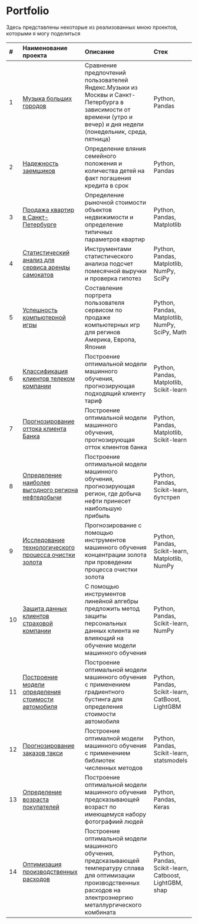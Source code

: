 # Portfolio

Здесь представлены некоторые из реализованных мною проектов, которыми я могу поделиться

|#|Наименование проекта|Описание|Стек|
|:-|:-|:-|:-|
|1|[Музыка больших городов](https://github.com/KseniiaGolikova/Portfolio/tree/main/1.big_cities_music1)|Сравнение предпочтений пользователей Яндекс.Музыки из Москвы и Санкт-Петербурга в зависимости от времени (утро и вечер) и дня недели (понедельник, среда, пятница)|Python, Pandas|
|2|[Надежность заемщиков](https://github.com/KseniiaGolikova/Portfolio/tree/main/2.%20Reliability_of_borrowers)|Определение вляния семейного положения и количества детей на факт погашения кредита в срок|Python, Pandas|
|3|[Продажа квартир в Санкт-Петербурге](https://github.com/KseniiaGolikova/Portfolio/tree/main/3.%20Sale_of_apartments)|Определение рыночной стоимости объектов недвижимости и определение типичных параметров квартир|Python, Pandas, Matplotlib|
|4|[Статистический анализ для сервиса аренды самокатов](https://github.com/KseniiaGolikova/Portfolio/tree/main/4.%20scooter_rental)|Инструментами статистического анализа подсчет помесячной выручки и проверка гипотез |Python, Pandas, Matplotlib, NumPy, SciPy|
|5|[Успешность компьютерной игры](https://github.com/KseniiaGolikova/Portfolio/tree/main/5.%20Computer_games)|Составление портрета пользователя сервисом по продаже компьютерных игр для регинов Америка, Европа, Япония|Python, Pandas, Matplotlib, NumPy, SciPy, Math|
|6|[Классификация клиентов телеком компании](https://github.com/KseniiaGolikova/Portfolio/tree/main/6.%20Recommendation_of_tariffs_telecom)|Построение оптимальной модели машинного обучения, прогнозирующая подходящий клиенту тариф|Python, Pandas, Matplotlib, Scikit-learn|
|7|[Прогнозирование оттока клиента Банка](https://github.com/KseniiaGolikova/Portfolio/tree/main/7.%20Customer_outflow)|Построение оптимальной модели машинного обучения, прогнозирующая отток клиентов банка|Python, Pandas, Matplotlib, Scikit-learn|
|8|[Определение наиболее выгодного региона нефтедобычи](https://github.com/KseniiaGolikova/Portfolio/tree/main/8.%20Location_for_the_well)|Построение оптимальной модели машинного обучения, прогнозирующая регион, где добыча нефти принесет наибольшую прибыль|Python, Pandas, Scikit-learn, бутстреп|
|9|[Исследование технологического процесса очистки золота](https://github.com/KseniiaGolikova/Portfolio/tree/main/9.%20Industry_gold)|Прогнозирование с помощью инструментов машинного обучения концентрации золота при проведении процесса очистки золота|Python, Pandas, Scikit-learn, Matplotlib, NumPy|
|10|[Защита данных клиентов страховой компании](https://github.com/KseniiaGolikova/Portfolio/tree/main/10.%20Protection_personal_data)|С помощью инструментов линейной алгебры предложить метод защиты персональных данных клиента не влияющий на обучение модели машинного обучения|Python, Pandas, Scikit-learn, NumPy|
|11|[Построение модели определения стоимости автомобиля](https://github.com/KseniiaGolikova/Portfolio/tree/main/11.%20Car_cost)|Построение оптимальной модели машинного обучения с применением градиентного бустинга для определения стоимости автомобиля|Python, Pandas, Scikit-learn, CatBoost, LightGBM|
|12|[Прогнозирование заказов такси](https://github.com/KseniiaGolikova/Portfolio/tree/main/12.%20Taxi_order)|Построение оптималной модели машинного обучения с применением библиотек численных методов|Python, Pandas, Scikit-learn, statsmodels|
|13|[Определение возраста покупателей](https://github.com/KseniiaGolikova/Portfolio/tree/main/15.%20Photo_supermarket)|Построение оптимальной модели машинного обучения предсказывающей возраст по имеющемуся набору фотографиий людей|Python, Pandas, Keras|
|14|[Оптимизация производственных расходов](https://github.com/KseniiaGolikova/Portfolio/tree/main/16.%20Industry_steel_processing)|Построение оптимальной модели машинного обучения, предсказывающей температуру сплава для оптимизации производственных расходов на электроэнергию металлургического комбината|Python, Pandas, Scikit-learn, Catboost, LightGBM, shap|
